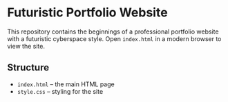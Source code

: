 # Futuristic Portfolio Website

This repository contains the beginnings of a professional portfolio website with a futuristic cyberspace style. Open `index.html` in a modern browser to view the site.

## Structure
- `index.html` – the main HTML page
- `style.css` – styling for the site
